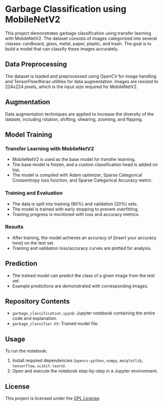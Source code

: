 # Garbage Classification using MobileNetV2

This project demonstrates garbage classification using transfer learning with MobileNetV2. The dataset consists of images categorized into several classes: cardboard, glass, metal, paper, plastic, and trash. The goal is to build a model that can classify these images accurately.

## Data Preprocessing

The dataset is loaded and preprocessed using OpenCV for image handling and TensorFlow/Keras utilities for data augmentation. Images are resized to 224x224 pixels, which is the input size required for MobileNetV2.

## Augmentation

Data augmentation techniques are applied to increase the diversity of the dataset, including rotation, shifting, shearing, zooming, and flipping.

## Model Training

### Transfer Learning with MobileNetV2

- MobileNetV2 is used as the base model for transfer learning.
- The base model is frozen, and a custom classification head is added on top.
- The model is compiled with Adam optimizer, Sparse Categorical Crossentropy loss function, and Sparse Categorical Accuracy metric.

### Training and Evaluation

- The data is split into training (80%) and validation (20%) sets.
- The model is trained with early stopping to prevent overfitting.
- Training progress is monitored with loss and accuracy metrics.

### Results

- After training, the model achieves an accuracy of [insert your accuracy here] on the test set.
- Training and validation loss/accuracy curves are plotted for analysis.

## Prediction

- The trained model can predict the class of a given image from the test set.
- Example predictions are demonstrated with corresponding images.

## Repository Contents

- `garbage_classification.ipynb`: Jupyter notebook containing the entire code and explanation.
- `garbage_classifier.h5`: Trained model file.

## Usage

To run the notebook:

1. Install required dependencies (`opencv-python`, `numpy`, `matplotlib`, `tensorflow`, `scikit-learn`).
2. Open and execute the notebook step-by-step in a Jupyter environment.

## License

This project is licensed under the [GPL License](LICENSE).
